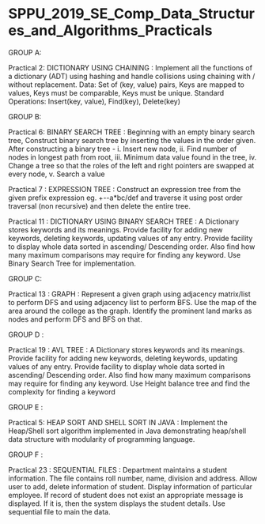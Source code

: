 # SPPU_2019_SE_Comp_Data_Structures_and_Algorithms_Practicals

GROUP A:

Practical 2: DICTIONARY USING CHAINING : Implement all the functions of a dictionary (ADT) using hashing and handle collisions using chaining with / without replacement. Data: Set of (key, value) pairs, Keys are mapped to values, Keys must be comparable, Keys must be unique. Standard Operations: Insert(key, value), Find(key), Delete(key)

GROUP B:

Practical 6: BINARY SEARCH TREE : Beginning with an empty binary search tree, Construct binary search tree by inserting the values in the order given. After constructing a binary tree - 
i. Insert new node, 
ii. Find number of nodes in longest path from root, 
iii. Minimum data value found in the tree, 
iv. Change a tree so that the roles of the left and right pointers are swapped at every node, 
v. Search a value

Practical 7 : EXPRESSION TREE : Construct an expression tree from the given prefix expression eg. +--a*bc/def and traverse it using post order traversal (non recursive) and then delete the entire tree.

Practical 11 : DICTIONARY USING BINARY SEARCH TREE : A Dictionary stores keywords and its meanings. Provide facility for adding new keywords, deleting keywords, updating values of any entry. Provide facility to display whole data sorted in ascending/ Descending order. Also find how many maximum comparisons may require for finding any keyword. Use Binary Search Tree for implementation.

GROUP C: 

Practical 13 : GRAPH : Represent a given graph using adjacency matrix/list to perform DFS and using adjacency list to perform BFS. Use the map of the area around the college as the graph. Identify the prominent land marks as nodes and perform DFS and BFS on that.

GROUP D :

Practical 19 : AVL TREE : A Dictionary stores keywords and its meanings. Provide facility for adding new keywords, deleting keywords, updating values of any entry. Provide facility to display whole data sorted in ascending/ Descending order. Also find how many maximum comparisons may require for finding any keyword. Use Height balance tree and find the complexity for finding a keyword

GROUP E : 

Practical 5: HEAP SORT AND SHELL SORT IN JAVA : Implement the Heap/Shell sort algorithm implemented in Java demonstrating heap/shell data structure with modularity of programming language.

GROUP F : 

Practical 23 : SEQUENTIAL FILES : Department maintains a student information. The file contains roll number, name, division and address. Allow user to add, delete information of student. Display information of particular employee. If record of student does not exist an appropriate message is displayed. If it is, then the system displays the student details. Use sequential file to main the data.
